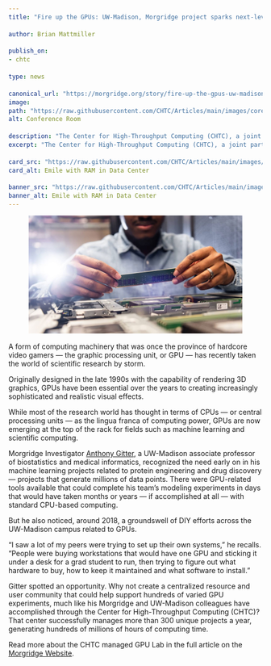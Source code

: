 ```yaml
---
title: "Fire up the GPUs: UW-Madison, Morgridge project sparks next-level computing"

author: Brian Mattmiller

publish_on:
- chtc

type: news

canonical_url: "https://morgridge.org/story/fire-up-the-gpus-uw-madison-morgridge-project-sparks-next-level-computing/"
image:
path: "https://raw.githubusercontent.com/CHTC/Articles/main/images/core-comp-gpu.jpeg"
alt: Conference Room

description: "The Center for High-Throughput Computing (CHTC), a joint partnership of UW-Madison School of Computer, Data & Information Sciences and the Morgridge Institute, sees this onslaught of data and says: Bring it on."
excerpt: "The Center for High-Throughput Computing (CHTC), a joint partnership of UW-Madison School of Computer, Data & Information Sciences and the Morgridge Institute, sees this onslaught of data and says: Bring it on."

card_src: "https://raw.githubusercontent.com/CHTC/Articles/main/images/core-comp-gpu.jpeg"
card_alt: Emile with RAM in Data Center

banner_src: "https://raw.githubusercontent.com/CHTC/Articles/main/images/core-comp-gpu.jpeg"
banner_alt: Emile with RAM in Data Center
---
```


<figure>
  <img class="w-100" src="https://raw.githubusercontent.com/CHTC/Articles/main/images/core-comp-gpu.jpeg" alt="Emile with RAM in Data Center"/>
</figure>

A form of computing machinery that was once the province of hardcore video gamers — the graphic processing unit, or GPU — has recently taken the world of scientific research by storm.

Originally designed in the late 1990s with the capability of rendering 3D graphics, GPUs have been essential over the years to creating increasingly sophisticated and realistic visual effects.

While most of the research world has thought in terms of CPUs — or central processing units — as the lingua franca of computing power, GPUs are now emerging at the top of the rack for fields such as machine learning and scientific computing.

Morgridge Investigator [Anthony Gitter](https://morgridge.org/profile/anthony-gitter/), a UW-Madison associate professor of biostatistics and medical informatics, recognized the need early on in his machine learning projects related to protein engineering and drug discovery — projects that generate millions of data points. There were GPU-related tools available that could complete his team’s modeling experiments in days that would have taken months or years — if accomplished at all — with standard CPU-based computing.

But he also noticed, around 2018, a groundswell of DIY efforts across the UW-Madison campus related to GPUs.

“I saw a lot of my peers were trying to set up their own systems,” he recalls. “People were buying workstations that would have one GPU and sticking it under a desk for a grad student to run, then trying to figure out what hardware to buy, how to keep it maintained and what software to install.”

Gitter spotted an opportunity. Why not create a centralized resource and user community that could help support hundreds of varied GPU experiments, much like his Morgridge and UW-Madison colleagues have accomplished through the Center for High-Throughput Computing (CHTC)? That center successfully manages more than 300 unique projects a year, generating hundreds of millions of hours of computing time.

Read more about the CHTC managed GPU Lab in the full article on the [Morgridge Website](https://morgridge.org/story/fire-up-the-gpus-uw-madison-morgridge-project-sparks-next-level-computing/).